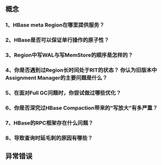 ## 概念

### 1、HBase meta Region在哪里提供服务？

### 2、HBase是否可以保证单行操作的原子性？

### 3、Region中写WAL与写MemStore的顺序是怎样的？

### 4、你是否遇到过Region长时间处于RIT的状态？ 你认为旧版本中Assignment Manager的主要问题是什么？

### 5、在面对Full GC问题时，你尝试做过哪些优化？

### 6、你是否深究过HBase Compaction带来的“写放大”有多严重？

### 7、HBase的RPC框架存在什么问题？

### 8、导致查询时延毛刺的原因有哪些？

## 异常错误

